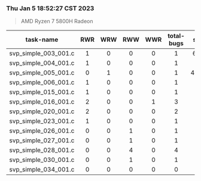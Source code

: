 ### Thu Jan  5 18:52:27 CST 2023
> AMD   Ryzen   7   5800H Radeon

| task-name | RWR | WRW | RWW | WWR | total-bugs| state | total time(ms) |
| :---: | :---: | :---: | :---: | :---: | :---: | :---: | :---: | 
| svp_simple_003_001.c | 1 | 0 | 0 | 0 | 1 | 6381 | 2421 |
| svp_simple_004_001.c | 1 | 0 | 0 | 0 | 1 | 101 | 74 |
| svp_simple_005_001.c | 0 | 1 | 0 | 0 | 1 | 40771 | 47038 |
| svp_simple_006_001.c | 1 | 0 | 0 | 0 | 1 | 773 | 450 |
| svp_simple_015_001.c | 1 | 0 | 0 | 0 | 1 | 366 | 292 |
| svp_simple_016_001.c | 2 | 0 | 0 | 1 | 3 | 972 | 519 |
| svp_simple_020_001.c | 2 | 0 | 0 | 0 | 2 | 85 | 153 |
| svp_simple_023_001.c | 1 | 0 | 0 | 0 | 1 | 56 | 53 |
| svp_simple_026_001.c | 0 | 0 | 1 | 0 | 1 | 38 | 53 |
| svp_simple_027_001.c | 0 | 0 | 1 | 0 | 1 | 37 | 54 |
| svp_simple_028_001.c | 0 | 0 | 4 | 0 | 4 | 561 | 288 |
| svp_simple_030_001.c | 0 | 0 | 1 | 0 | 1 | 45 | 62 |
| svp_simple_034_001.c | 0 | 0 | 0 | 0 | 0 | 23 | 27 |

